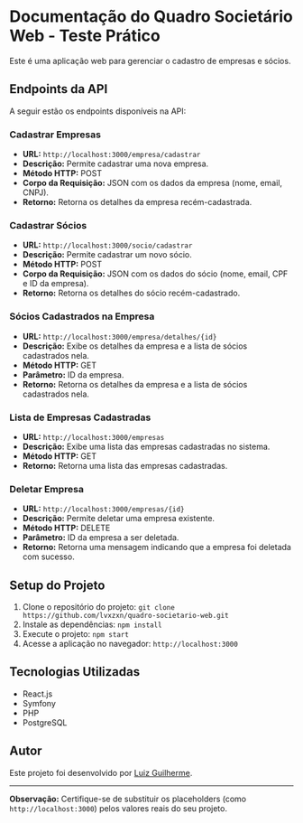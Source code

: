 # Documentação do Quadro Societário Web - Teste Prático

Este é uma aplicação web para gerenciar o cadastro de empresas e sócios.

## Endpoints da API

A seguir estão os endpoints disponíveis na API:

### Cadastrar Empresas

- **URL:** `http://localhost:3000/empresa/cadastrar`
- **Descrição:** Permite cadastrar uma nova empresa.
- **Método HTTP:** POST
- **Corpo da Requisição:** JSON com os dados da empresa (nome, email, CNPJ).
- **Retorno:** Retorna os detalhes da empresa recém-cadastrada.

### Cadastrar Sócios

- **URL:** `http://localhost:3000/socio/cadastrar`
- **Descrição:** Permite cadastrar um novo sócio.
- **Método HTTP:** POST
- **Corpo da Requisição:** JSON com os dados do sócio (nome, email, CPF e ID da empresa).
- **Retorno:** Retorna os detalhes do sócio recém-cadastrado.

### Sócios Cadastrados na Empresa

- **URL:** `http://localhost:3000/empresa/detalhes/{id}`
- **Descrição:** Exibe os detalhes da empresa e a lista de sócios cadastrados nela.
- **Método HTTP:** GET
- **Parâmetro:** ID da empresa.
- **Retorno:** Retorna os detalhes da empresa e a lista de sócios cadastrados nela.

### Lista de Empresas Cadastradas

- **URL:** `http://localhost:3000/empresas`
- **Descrição:** Exibe uma lista das empresas cadastradas no sistema.
- **Método HTTP:** GET
- **Retorno:** Retorna uma lista das empresas cadastradas.

### Deletar Empresa

- **URL:** `http://localhost:3000/empresas/{id}`
- **Descrição:** Permite deletar uma empresa existente.
- **Método HTTP:** DELETE
- **Parâmetro:** ID da empresa a ser deletada.
- **Retorno:** Retorna uma mensagem indicando que a empresa foi deletada com sucesso.

## Setup do Projeto

1. Clone o repositório do projeto: `git clone https://github.com/lvxzxn/quadro-societario-web.git`
2. Instale as dependências: `npm install`
3. Execute o projeto: `npm start`
4. Acesse a aplicação no navegador: `http://localhost:3000`

## Tecnologias Utilizadas

- React.js
- Symfony
- PHP
- PostgreSQL

## Autor

Este projeto foi desenvolvido por [Luiz Guilherme](https://github.com/lvxzxn).

---
**Observação:** Certifique-se de substituir os placeholders (como `http://localhost:3000`) pelos valores reais do seu projeto.
